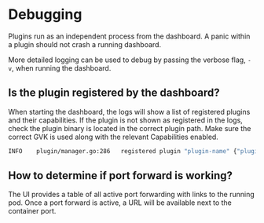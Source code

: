 # Debugging

Plugins run as an independent process from the dashboard. A panic within a plugin should not crash a running dashboard.

More detailed logging can be used to debug by passing the verbose flag, `-v`, when running the dashboard.

## Is the plugin registered by the dashboard?

When starting the dashboard, the logs will show a list of registered plugins and their capabilities. If the plugin is not shown as registered in the logs, check the plugin binary is located in the correct plugin path. Make sure the correct GVK is used along with the relevant Capabilities enabled.

```sh
INFO    plugin/manager.go:286   registered plugin "plugin-name" {"plugin-name": "pluginstub", "cmd": "/home/sfoo/.config/octant/plugins/pluginstub", "metadata": {"Name":"plugin-name","Description":"a description","Capabilities":{"SupportsPrinterConfig":[{"Group":"","Version":"v1","Kind":"Pod"}],"SupportsPrinterStatus":[{"Group":"","Version":"v1","Kind":"Pod"}],"SupportsPrinterItems":[{"Group":"","Version":"v1","Kind":"Pod"}],"SupportsObjectStatus":[{"Group":"","Version":"v1","Kind":"Pod"}],"SupportsTab":[{"Group":"","Version":"v1","Kind":"Pod"}]}}}
```

## How to determine if port forward is working?

The UI provides a table of all active port forwarding with links to the running pod. Once a port forward is active, a URL will be available next to the container port.
